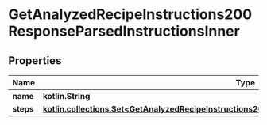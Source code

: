 
# GetAnalyzedRecipeInstructions200ResponseParsedInstructionsInner

## Properties
Name | Type | Description | Notes
------------ | ------------- | ------------- | -------------
**name** | **kotlin.String** |  | 
**steps** | [**kotlin.collections.Set&lt;GetAnalyzedRecipeInstructions200ResponseParsedInstructionsInnerStepsInner&gt;**](GetAnalyzedRecipeInstructions200ResponseParsedInstructionsInnerStepsInner.md) |  |  [optional]



